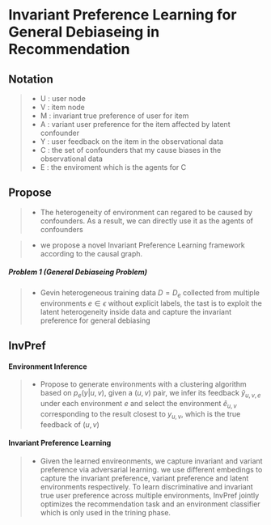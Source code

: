# Invariant Preference Learning for General Debiaseing in Recommendation

## Notation

>- U : user node 
>- V : item node 
>- M : invariant true preference of user for item 
>- A : variant user preference for the item affected by latent confounder 
>- Y : user feedback on the item in the observational data 
>- C : the set of confounders that my cause biases in the observational data 
>- E : the enviroment which is the agents for C

## Propose

>- The heterogeneity of environment can regared to be caused by confounders.
As a result, we can directly use it as the agents of confounders

>- we propose a novel Invariant Preference Learning framework according to the causal graph.
##### Problem 1 (General Debiaseing Problem)
>- Gevin heterogeneous training data $D = D_{e}$ collected from multiple environments $e \in \epsilon$ without explicit labels, the tast is to exploit the latent heterogeneity inside data and capture the invariant preference for general debiasing

## InvPref
#### Environment Inference
>- Propose to generate environments with a clustering algorithm based on $p_{e}(y|u,v)$, given a $(u,v)$ pair, we infer its feedback $\hat{y}_{u,v,e}$ under each environment $e$ and select the environment $\hat{e}_{u,v}$ corresponding to the result closest to $y_{u,v}$, which is the true feedback of $(u,v)$
#### Invariant Preference Learning
>- Given the learned envireonments, we capture invariant and variant preference via adversarial learning. we use different embedings to capture the invariant preference, variant preference and latent environments respectively. To learn discriminative and invariant true user preference across multiple environments, InvPref jointly optimizes the recommendation task and an environment classifier which is only used in the trining phase.
